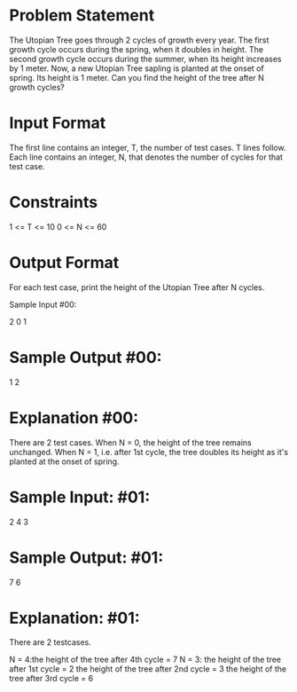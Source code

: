# Problem Statement

The Utopian Tree goes through 2 cycles of growth every year. The first growth cycle occurs during the spring, when it doubles in height. The second growth cycle occurs during the summer, when its height increases by 1 meter. 
Now, a new Utopian Tree sapling is planted at the onset of spring. Its height is 1 meter. Can you find the height of the tree after N growth cycles?

# Input Format 

The first line contains an integer, T, the number of test cases. 
T lines follow. Each line contains an integer, N, that denotes the number of cycles for that test case.

# Constraints 
1 <= T <= 10 
0 <= N <= 60

# Output Format 

For each test case, print the height of the Utopian Tree after N cycles.

Sample Input #00:

2
0
1

# Sample Output #00:

1
2

# Explanation #00:

There are 2 test cases. When N = 0, the height of the tree remains unchanged. When N = 1, i.e. after 1st cycle, the tree doubles its height as it's planted at the onset of spring.

# Sample Input: #01:

2
4
3

# Sample Output: #01:

7
6

# Explanation: #01: 

There are 2 testcases.

N = 4:the height of the tree after 4th cycle = 7
N = 3: 
the height of the tree after 1st cycle = 2
the height of the tree after 2nd cycle = 3
the height of the tree after 3rd cycle = 6
